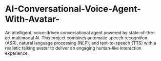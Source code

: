 # AI-Conversational-Voice-Agent-With-Avatar-
An intelligent, voice-driven conversational agent powered by state-of-the-art multimodal AI. This project combines automatic speech recognition (ASR), natural language processing (NLP), and text-to-speech (TTS) with a realistic talking avatar to deliver an engaging human-like interaction experience.
